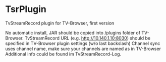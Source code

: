 # TsrPlugin
TvStreamRecord plugin for TV-Browser, first version

No automatic install, JAR should be copied into /plugins folder of TV-Browser.
TvStreamRecord URL (e.g. http://10.140.1.10:8030) should be specified in TV-Browser plugin settings (w/o last backslash)
Channel sync uses channel name, make sure your channels are named as in TV-Browser
Additional info could be found im TvStreamRecord-Log. 
